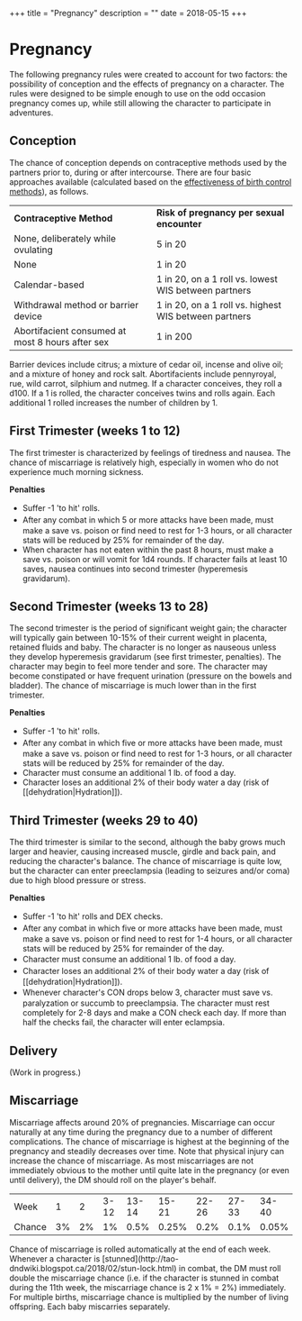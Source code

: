 +++
title = "Pregnancy"
description = ""
date = 2018-05-15
+++
# Pregnancy

The following pregnancy rules were created to account for two factors: the possibility of conception and the effects of pregnancy on a character.
The rules were designed to be simple enough to use on the odd occasion pregnancy comes up, while still allowing the character to participate in adventures.

## Conception 

The chance of conception depends on contraceptive methods used by the partners prior to, during or after intercourse. There are four basic approaches available (calculated based on the [effectiveness of birth control methods](https://en.wikipedia.org/wiki/Comparison_of_birth_control_methods)), as follows.

<table>
<tr><td><b>Contraceptive Method</b></td><td><b>Risk of pregnancy per sexual encounter</b></td></tr>
<tr><td>None, deliberately while ovulating</td><td>5 in 20</td></tr>
<tr><td>None</td><td>1 in 20</td></tr>
<tr><td>Calendar-based</td><td>1 in 20, on a 1 roll vs. lowest WIS between partners</td></tr>
<tr><td>Withdrawal method or barrier device</td><td>1 in 20, on a 1 roll vs. highest WIS between partners</td></tr>
<tr><td>Abortifacient consumed at most 8 hours after sex</td><td>1 in 200</td></tr>
</table>
Barrier devices include citrus; a mixture of cedar oil, incense and olive oil; and a mixture of honey and rock salt.
Abortifacients include pennyroyal, rue, wild carrot, silphium and nutmeg.
If a character conceives, they roll a d100. If a 1 is rolled, the character conceives twins and rolls again. Each additional 1 rolled increases the number of children by 1.

## First Trimester (weeks 1 to 12)
The first trimester is characterized by feelings of tiredness and nausea. The chance of miscarriage is relatively high, especially in women who do not experience much morning sickness.

**Penalties**
* <span style="line-height: 1.5;">Suffer -1 'to hit' rolls.</span>
* <span style="line-height: 1.5;">After any combat in which 5 or more attacks have been made, must make a save vs. poison or find need to rest for 1-3 hours, or all character stats will be reduced by 25% for remainder of the day.</span>
* When character has not eaten within the past 8 hours, must make a save vs. poison or will vomit for 1d4 rounds. If character fails at least 10 saves, nausea continues into second trimester (hyperemesis gravidarum).

## Second Trimester (weeks 13 to 28)
The second trimester is the period of significant weight gain; the character will typically gain between 10-15% of their current weight in placenta, retained fluids and baby. The character is no longer as nauseous unless they develop hyperemesis gravidarum (see first trimester, penalties). The character may begin to feel more tender and sore. The character may become constipated or have frequent urination (pressure on the bowels and bladder). The chance of miscarriage is much lower than in the first trimester.

**Penalties**
* <span style="line-height: 1.5;">Suffer -1 'to hit' rolls.</span>
* <span style="line-height: 1.5;">After any combat in which five or more attacks have been made, must make a save vs. poison or find need to rest for 1-3 hours, or all character stats will be reduced by 25% for remainder of the day.</span>
* Character must consume an additional 1 lb. of food a day.
* Character loses an additional 2% of their body water a day (risk of [[dehydration|Hydration]]).

## Third Trimester (weeks 29 to 40)
The third trimester is similar to the second, although the baby grows much larger and heavier, causing increased muscle, girdle and back pain, and reducing the character's balance. The chance of miscarriage is quite low, but the character can enter preeclampsia (leading to seizures and/or coma) due to high blood pressure or stress.

**Penalties**
* <span style="line-height: 1.5;">Suffer -1 'to hit' rolls and DEX checks.</span>
* <span style="line-height: 1.5;">After any combat in which five or more attacks have been made, must make a save vs. poison or find need to rest for 1-4 hours, or all character stats will be reduced by 25% for remainder of the day.</span>
* <span style="line-height: 1.5;">Character must consume an additional 1 lb. of food a day.</span>
* <span style="line-height: 1.5;">Character loses an additional 2% of their body water a day (risk of [[dehydration|Hydration]]).</span>
* <span style="line-height: 1.5;">Whenever character's CON drops below 3, character must save vs. paralyzation or succumb to preeclampsia. The character must rest completely for 2-8 days and make a CON check each day. If more than half the checks fail, the character will enter eclampsia.</span>

## Delivery
(Work in progress.)

## Miscarriage
Miscarriage affects around 20% of pregnancies. Miscarriage can occur naturally at any time during the pregnancy due to a number of different complications. The chance of miscarriage is highest at the beginning of the pregnancy and steadily decreases over time. Note that physical injury can increase the chance of miscarriage.
As most miscarriages are not immediately obvious to the mother until quite late in the pregnancy (or even until delivery), the DM should roll on the player's behalf.
<table>
<tr><td>Week</td><td>1</td><td>2</td><td>3-12</td><td>13-14</td><td>15-21</td><td>22-26</td><td>27-33</td><td>34-40</td></tr>
<tr><td>Chance</td><td>3%</td><td>2%</td><td>1%</td><td>0.5%</td><td>0.25%</td><td>0.2%</td><td>0.1%</td><td>0.05%</td></tr>
</table>
Chance of miscarriage is rolled automatically at the end of each week.
Whenever a character is [stunned](http://tao-dndwiki.blogspot.ca/2018/02/stun-lock.html) in combat, the DM must roll double the miscarriage chance (i.e. if the character is stunned in combat during the 11th week, the miscarriage chance is 2 x 1% = 2%) immediately.
For multiple births, miscarriage chance is multiplied by the number of living offspring. Each baby miscarries separately.
